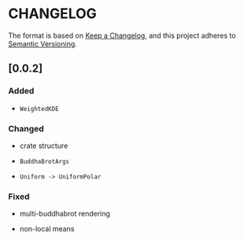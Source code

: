 # CHANGELOG

The format is based on 
[Keep a Changelog](https://keepachangelog.com/en/1.0.0/>),
and this project adheres to 
[Semantic Versioning](https://semver.org/spec/v2.0.0.html>).


## [0.0.2]

### Added

* `WeightedKDE`

### Changed

* crate structure

* `BuddhaBrotArgs`

* `Uniform -> UniformPolar`

### Fixed

* multi-buddhabrot rendering

* non-local means
